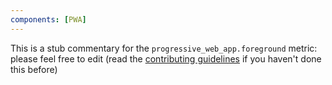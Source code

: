 ```yaml
---
components: [PWA]
---
```


This is a stub commentary for the `progressive_web_app.foreground` metric: please feel free to edit (read the
[contributing guidelines](https://github.com/mozilla/glean-annotations/blob/main/CONTRIBUTING.md)
if you haven't done this before)
